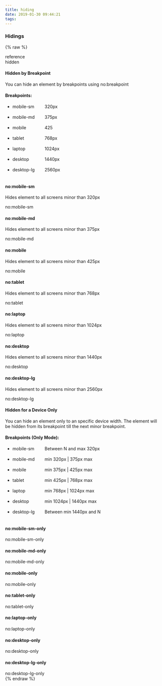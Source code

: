 ```yaml
---
title: hiding
date: 2019-01-30 09:44:21
tags:
---
```



### Hidings

{% raw %}
<div class="content">
  <div class="block">
    <div class="cen-ve:flex">
      <div class="square big mar cen:flex"><div>reference</div></div>
      <div class="square big mar cen:flex"><div class="no">hidden</div></div>
    </div>    
  </div>
  <div class="text">
    <h4 id="hidden-by-breakpoint">Hidden by Breakpoint</h4>
    <p>You can hide an element by breakpoints using <span class="hey">no:</span><span class="fw:bold">breakpoint</span></p>
    <h4 id="breakpoints">Breakpoints:</h4>
    <ul>
      <li><span class="fw:bold" style="width: 100px; display: inline-block">mobile-sm</span> 320px</li><br/>
      <li><span class="fw:bold" style="width: 100px; display: inline-block">mobile-md</span> 375px</li><br/>
      <li><span class="fw:bold" style="width: 100px; display: inline-block">mobile</span> 425</li><br/>
      <li><span class="fw:bold" style="width: 100px; display: inline-block">tablet</span> 768px</li><br/>
      <li><span class="fw:bold" style="width: 100px; display: inline-block">laptop</span> 1024px</li><br/>
      <li><span class="fw:bold" style="width: 100px; display: inline-block">desktop</span> 1440px</li><br/>
      <li><span class="fw:bold" style="width: 100px; display: inline-block">desktop-lg</span> 2560px</li><br/>
    </ul>      
  </div>
  <div class="block">
    <h4 id="mobile-sm">no:mobile-sm</h4>
    <p>Hides element to all screens minor than 320px</p>
    <div class="square big cen:flex no:mobile-sm"><div class="hey">no:mobile-sm</div></div>
  </div>
  <div class="block">
    <h4 id="mobile-md">no:mobile-md</h4>
    <p>Hides element to all screens minor than 375px</p>
    <div class="square big cen:flex no:mobile-md"><div class="hey">no:mobile-md</div></div>
  </div>
  <div class="block">
    <h4 id="no-mobile">no:mobile</h4>
    <p>Hides element to all screens minor than 425px</p>
    <div class="square big cen:flex no:mobile"><div class="hey">no:mobile</div></div>
  </div>
  <div class="block">
    <h4 id="no-tablet">no:tablet</h4>
    <p>Hides element to all screens minor than 768px</p>
    <div class="square big cen:flex no:tablet"><div class="hey">no:tablet</div></div>
  </div>
  <div class="block">
    <h4 id="no-laptop">no:laptop</h4>
    <p>Hides element to all screens minor than 1024px</p>
    <div class="square big cen:flex no:laptop"><div class="hey">no:laptop</div></div>
  </div>
  <div class="block">
    <h4 id="no-desktop">no:desktop</h4>
    <p>Hides element to all screens minor than 1440px</p>
    <div class="square big cen:flex no:desktop"><div class="hey">no:desktop</div></div>
  </div>
  <div class="block">
    <h4 id="no-desktop-lg">no:desktop-lg</h4>
    <p>Hides element to all screens minor than 2560px</p>
    <div class="square big cen:flex no:desktop-lg"><div class="hey">no:desktop-lg</div></div>
  </div>
  <div class="text">
    <h4 id="device-only">Hidden for a Device Only</h4>
    <p>You can hide an element only to an specific device width. The element will be hidden from its breakpoint till the next minor breakpoint.</span></p>
    <h4 id="device-only-breakpoints">Breakpoints (Only Mode):</h4>
    <ul>
      <li><span class="fw:bold" style="width: 100px; display: inline-block">mobile-sm</span> Between <span class="fw:bold">N</span> and max <span class="fw:bold">320px</span></li><br/>
      <li><span class="fw:bold" style="width: 100px; display: inline-block">mobile-md</span> min <span class="fw:bold">320px | 375px </span>max</li><br/>
      <li><span class="fw:bold" style="width: 100px; display: inline-block">mobile</span> min <span class="fw:bold">375px | 425px </span>max</li><br/>
      <li><span class="fw:bold" style="width: 100px; display: inline-block">tablet</span> min <span class="fw:bold">425px | 768px </span>max</li><br/>
      <li><span class="fw:bold" style="width: 100px; display: inline-block">laptop</span> min <span class="fw:bold">768px | 1024px </span>max</li><br/>
      <li><span class="fw:bold" style="width: 100px; display: inline-block">desktop</span> min <span class="fw:bold">1024px | 1440px </span>max</li><br/>
      <li><span class="fw:bold" style="width: 100px; display: inline-block">desktop-lg</span> Between min <span class="fw:bold">1440px</span> and <span class="fw:bold"> N</span></li><br/>
    </ul>      
  </div>
  <div class="block">
    <h4 id="no-mobile-sm-only">no:mobile-sm-only</h4>
    <div class="square big cen:flex no:mobile-sm-only"><div class="hey">no:mobile-sm-only</div></div>
  </div>
  <div class="block">
    <h4 id="no-mobile-md-only">no:mobile-md-only</h4>
    <div class="square big cen:flex no:mobile-md-only"><div class="hey">no:mobile-md-only</div></div>
  </div>
  <div class="block">
    <h4 id="mo-mobile-only">no:mobile-only</h4>
    <div class="square big cen:flex no:mobile-only"><div class="hey">no:mobile-only</div></div>
  </div>
  <div class="block">
    <h4 id="no-tablet-only">no:tablet-only</h4>
    <div class="square big cen:flex no:tablet-only"><div class="hey">no:tablet-only</div></div>
  </div>
  <div class="block">
    <h4 id="no-laptop-only">no:laptop-only</h4>
    <div class="square big cen:flex no:laptop-only"><div class="hey">no:laptop-only</div></div>
  </div>
  <div class="block">
    <h4 id="no-desktop-only">no:desktop-only</h4>
    <div class="square big cen:flex no:desktop-only"><div class="hey">no:desktop-only</div></div>
  </div>
  <div class="block">
    <h4 id="no-desktop-lg-only">no:desktop-lg-only</h4>
    <div class="square big cen:flex no:desktop-lg-only"><div class="hey">no:desktop-lg-only</div></div>
  </div>    
</div>
{% endraw %}